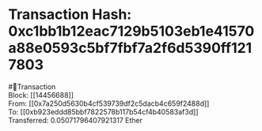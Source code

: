 
Transaction Hash: 0xc1bb1b12eac7129b5103eb1e41570a88e0593c5bf7fbf7a2f6d5390ff1217803
====================================================================================
  
#💸Transaction  
Block: [[14456688]]  
From: [[0x7a250d5630b4cf539739df2c5dacb4c659f2488d]]  
To: [[0xb923eddd85bbf7822578b117b54cf4b40583af3d]]  
Transferred: 0.05071796407921317 Ether